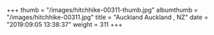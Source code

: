 +++
thumb = "/images/hitchhike-00311-thumb.jpg"
albumthumb = "/images/hitchhike-00311.jpg"
title = "Auckland Auckland , NZ"
date = "2019:09:05 13:38:37"
weight = 311
+++

